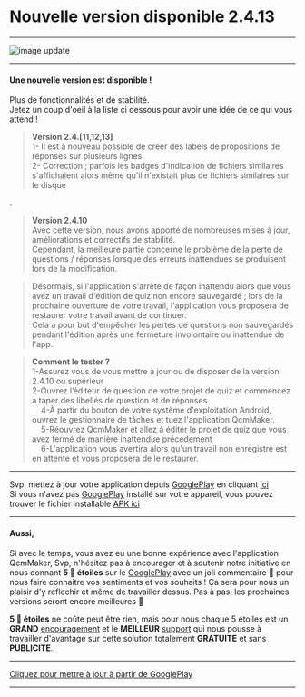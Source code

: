 # Nouvelle version disponible 2.4.13

---
![image update][image]  

---

#### Une nouvelle version est disponible !
Plus de fonctionnalités et de stabilité.  
Jetez un coup d'oeil à la liste ci dessous pour avoir une idée de ce qui vous attend !
> **Version 2.4.[11,12,13]**  
1- Il est à nouveau possible de créer des labels de propositions de réponses sur plusieurs lignes  
2- Correction ; parfois les badges d'indication de fichiers similaires s'affichaient alors même qu'il n'existait plus de fichiers similaires sur le disque

.

> **Version 2.4.10**  
Avec cette version, nous avons apporté de nombreuses mises à jour, améliorations et correctifs de stabilité.  
Cependant, la meilleure partie concerne le problème de la perte de questions / réponses lorsque des erreurs inattendues se produisent lors de la modification.  

>Désormais, si l'application s'arrête de façon inattendu alors que vous avez un travail d'édition de quiz non encore sauvegardé ; lors de la prochaine ouverture de votre travail, l'application vous proposera de restaurer votre travail avant de continuer.  
Cela a pour but d'empêcher les pertes de questions non sauvegardés pendant l'édition après une fermeture involontaire ou inattendue de l'app.  

> **Comment le tester ?**  
    1-Assurez vous de vous mettre à jour ou de disposer de la version 2.4.10 ou supérieur  
    2-Ouvrez l’éditeur de question de votre projet de quiz et commencez à taper des libellés de question et de réponses.  
    4-À partir du bouton de votre système d'exploitation Android, ouvrez le gestionnaire de tâches et tuez l'application QcmMaker.  
    5-Réouvrez QcmMaker et allez à éditer le projet de quiz que vous avez fermé de manière inattendue précédement  
    6-L'application vous avertira alors qu'un travail non enregistré est en attente et vous proposera de le restaurer.  

---

Svp, mettez à jour votre application depuis [GooglePlay] en cliquant [ici][GooglePlay]  
Si vous n'avez pas [GooglePlay] installé sur votre appareil, vous pouvez trouver le fichier installable [APK ici][apk]  

---
#### Aussi,
Si avec le temps, vous avez eu une bonne expérience avec l'application QcmMaker, Svp, n'hésitez pas à encourager et à soutenir notre initiative en nous donnant **5 🌟  étoiles**  sur le [GooglePlay] avec un joli commentaire 🙂  pour nous faire connaitre vos sentiments et vos souhaits !
Ça sera pour nous un plaisir d'y reflechir et même de travailler dessus. Pas à pas, les prochaines versions seront encore meilleures 🙂  

**5 🌟 étoiles** ne coûte peut être rien, mais pour nous chaque  5 étoiles est un **GRAND** [encouragement][GooglePlay] et le **MEILLEUR** [support][GooglePlay] qui nous pousse à travailler d'avantage sur cette solution totalement **GRATUITE** et sans **PUBLICITE**.

---
[Cliquez pour mettre à jour à partir de GooglePlay ][GooglePlay]

---

[GooglePlay]: https://play.google.com/store/apps/details?id=com.devup.qcm.maker
[image]: https://qcmmaker.qmakertech.com/notifications/app-update/resources/upgrade2.png
[apk]: https://qcmmaker.qmakertech.com/notifications/app-update/resources/qcmmaker-release.apk
